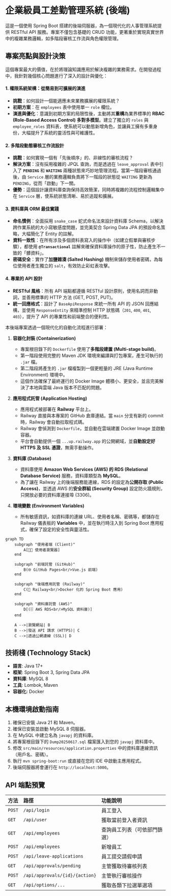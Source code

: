 # 企業級員工差勤管理系統 (後端)

這是一個使用 Spring Boot 搭建的後端伺服器，為一個現代化的人事管理系統提供 RESTful API 服務。專案不僅包含基礎的 CRUD 功能，更著重於實現真實世界中的複雜業務邏輯，如多階段審核工作流與角色權限管理。

## 專案亮點與設計決策

這個專案最大的價值，在於將理論知識應用於解決複雜的業務需求。在開發過程中，我針對幾個核心問題進行了深入的設計與優化：

#### 1. **權限系統架構：從簡易到可擴展的演進**
* **挑戰**：如何設計一個能適應未來業務擴展的權限系統？
* **初期方案**：在 `employees` 表中使用單一 `role` 欄位。
* **演進與優化**：意識到初期方案的局限性後，主動將其**重構**為業界標準的 **RBAC (Role-Based Access Control) 多對多模型**。建立了獨立的 `roles` 與 `employee_roles` 資料表，使系統可以動態新增角色，並讓員工擁有多重身份，大幅提升了系統的靈活性與可維護性。

#### 2. **多階段動態審核工作流設計**
* **挑戰**：如何實現一個有「先後順序」的、非線性的審核流程？
* **解決方案**：沒有採用複雜的 JPQL 查詢，而是透過在 `leave_approval` 表中引入了 **`PENDING`** 和 **`WAITING`** 兩種狀態來巧妙地管理流程。當第一階段審核通過後，由 `Service` 層的業務邏輯負責將下一階段的狀態從 `WAITING` 更新為 `PENDING`，從而「啟動」下一關。
* **優勢**：這個設計讓資料庫查詢保持高效簡潔，同時將複雜的流程控制邏輯集中在 `Service` 層，使系統狀態清晰、易於追蹤和擴展。

#### 3. **資料庫與 ORM 最佳實踐**
* **命名慣例**：全面採用 `snake_case` 蛇式命名法來設計資料庫 Schema，以解決跨作業系統的大小寫敏感度問題，並完美契合 Spring Data JPA 的預設命名策略，大幅簡化了 Entity 的註解。
* **資料一致性**：在所有涉及多個資料表寫入的操作中（如建立假單與審核步驟），都使用 **`@Transactional`** 註解來確保資料庫操作的原子性，防止產生不一致的「髒資料」。
* **密碼安全**：實作了**加鹽雜湊 (Salted Hashing)** 機制來儲存使用者密碼，為每位使用者產生獨立的 `salt`，有效防止彩虹表攻擊。

#### 4. **專業的 API 設計**
* **RESTful 風格**：所有 API 端點都遵循 RESTful 設計原則，使用名詞而非動詞，並善用標準的 HTTP 方法 (GET, POST, PUT)。
* **統一回應格式**：設計了 `BaseApiResponse` 來統一所有 API 的 JSON 回應結構，並使用 `ResponseEntity` 來精準控制 HTTP 狀態碼（`201`, `400`, `401`, `403`），提升了 API 的專業性和前端整合的便利性。

本後端專案透過一個現代化的自動化流程進行部署：

1.  **容器化封裝 (Containerization)**
    * 專案根目錄下的 `Dockerfile` 使用了**多階段建置 (Multi-stage build)**。
    * 第一階段使用完整的 Maven JDK 環境來編譯與打包專案，產生可執行的 `.jar` 檔。
    * 第二階段將產生的 `.jar` 檔複製到一個更輕量的 JRE (Java Runtime Environment) 環境中。
    * 這個作法確保了最終運行的 Docker Image 體積小、更安全，並且完美解決了本地與雲端 Java 版本不匹配的問題。

2.  **應用程式託管 (Application Hosting)**
    * 應用程式被部署在 **Railway** 平台上。
    * Railway 直接與本專案的 GitHub 倉庫連結。當 `main` 分支有新的 commit 時，Railway 會自動拉取程式碼。
    * Railway 會偵測到 `Dockerfile`，並自動在雲端建置 Docker Image 並啟動容器。
    * 平台會自動提供一個 `...up.railway.app` 的公開網域，並**自動設定好 HTTPS 及 SSL 憑證**，無需手動操作。

3.  **資料庫 (Database)**
    * 資料庫使用 **Amazon Web Services (AWS) 的 RDS (Relational Database Service)** 服務，資料庫類型為 **MySQL**。
    * 為了讓在 Railway 上的後端服務能連線，RDS 的設定為**公開存取 (Public Access)**，並透過 AWS 的**安全群組 (Security Group)** 設定防火牆規則，只開放必要的資料庫連接埠 (3306)。

4.  **環境變數 (Environment Variables)**
    * 所有敏感資訊，如資料庫的連線 URL、使用者名稱、密碼等，都儲存在 Railway 儀表板的 **Variables** 中，並在執行時注入到 Spring Boot 應用程式，確保了設定的安全性與靈活性。


```mermaid
graph TD
    subgraph "使用者端 (Client)"
        A[👨‍💻 使用者瀏覽器]
    end

    subgraph "前端託管 (GitHub)"
        B(🌐 GitHub Pages<br/>Vue.js 前端)
    end
    
    subgraph "後端應用託管 (Railway)"
        C(🚀 Railway<br/>Docker 化的 Spring Boot 應用)
    end

    subgraph "資料庫託管 (AWS)"
        D[(🗄️ AWS RDS<br/>MySQL 資料庫)]
    end

    A -->|瀏覽網站| B
    B -->|發送 API 請求 (HTTPS)| C
    C -->|透過公網連線 (SSL)| D
```

## 技術棧 (Technology Stack)
* **語言**: Java 17+
* **框架**: Spring Boot 3, Spring Data JPA
* **資料庫**: MySQL 8
* **工具**: Lombok, Maven
* **容器化:** Docker

## 本機環境啟動指南
1.  確保已安裝 Java 21 和 Maven。
2.  確保已安裝並啟動 MySQL 8 伺服器。
3.  在 MySQL 中建立名為 `javapj` 的資料庫。
4.  將專案根目錄下的 `Dump20250617.sql` 檔案匯入到您的 `javapj` 資料庫中。
5.  修改 `src/main/resources/application.properties` 中的資料庫連線資訊（用戶名、密碼）。
6.  執行 `mvn spring-boot:run` 或直接在您的 IDE 中啟動主應用程式。
7.  後端伺服器將會運行在 `http://localhost:5000`。

## API 端點預覽
| 方法 | 路徑 | 功能說明 |
| :--- | :--- | :--- |
| `POST` | `/api/login` | 員工登入 |
| `GET` | `/api/user` | 獲取當前登入者資訊 |
| `GET` | `/api/employees` | 查詢員工列表（可依部門篩選） |
| `POST` | `/api/employees` | 新增員工 |
| `POST`| `/api/leave-applications` | 員工提交請假申請 |
| `GET` | `/api/approvals/pending`| 主管獲取待審核列表 |
| `POST`| `/api/approvals/{id}/{action}` | 主管執行審核操作 |
| `GET` | `/api/options/...` | 獲取各類下拉選單選項 |
